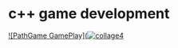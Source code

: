 # c++ game development

[![PathGame GamePlay](![collage4](https://user-images.githubusercontent.com/38033580/38807988-2dcfc530-4187-11e8-9523-f0e7fd6b5f5a.jpg)](http://www.youtube.com/embed/01cZ_v6islo)
